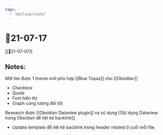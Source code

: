 ```yaml
---
tags:
  - 'daily/private'
---
```

# 📝21-07-17
[[📝21-07-07]]

## Notes:
Mới tìm được 1 theme mới phù hợp [[Blue Topaz]] cho [[Obsidian]]
- Checkbox
- Quote
- Font hiển thị
- Graph cũng tương đối tốt

Research được [[Obsidian Dataview plugin]] và sử dụng [[Sử dụng Dataview trong Obsidian để liệt kê backlink]]
- Update template để liệt kê backlink trong header related ở cuối mỗi file.



